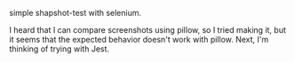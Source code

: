 simple shapshot-test with selenium.

I heard that I can compare screenshots using pillow, so I tried making it, but it seems that the expected behavior doesn't work with pillow. Next, I'm thinking of trying with Jest.